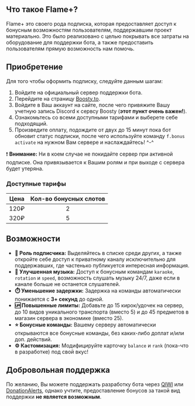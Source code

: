 ## Что такое Flame+?
Flame+ это своего рода подписка, которая предоставляет доступ к бонусным возможностям пользователям, поддержавшим проект материально. Это было реализовано с целью покрывать все затраты на оборудование для поддержки бота, а также предоставить пользователям прямую возможность нам помочь.

## Приобретение
Для того чтобы оформить подписку, следуйте данным шагам:

1. Войдите на официальный сервер поддержки бота.
2. Перейдите на страницу [Boosty.to](https://boosty.to/flame_official).
3. Войдите в Ваш аккаунт на сайте, после чего привяжите Вашу учетную запись Discord к сервсу Boosty (**этот пункт очень важен!**).
4. Ознакомьтесь со всеми доступными тарифами и выберете себе подходящий.
5. Произведите оплату, подождите от двух до 15 минут пока бот обновит статус подписки, после чего используйте команду `f.bonus activate` на нужном Вам сервере и наслаждайтесь! ^-^

❗ **Внимание:** Ни в коем случае не покидайте сервер при активной подписке. Она привязывается к Вашим ролям и при выходе с сервера будет утеряна.   


### Доступные тарифы
| Цена  |      Кол-во бонусных слотов   |
|----------|:-------------:|
| 120₽ | 2 |
| 320₽ | 5 |

## Возможности
- **🧡 Роль подписчика:** Выделяйтесь в списке среди других, а также откройте себе доступ к приватному каналу исключительно для поддержавших, где частенько публикуется интересная информация.
- **🎵 Улучшенная музыка:** Доступ к бонусным командам `karaoke`, `rotation` и `speed`, возможность слушать музыку 24/7, даже если в канале больше не останется слушателей.
- **⏱️ Уменьшение задержки:** Задержка на команды автоматически понижается с **3+ секунд** до одной.
- **🆙 Повышенные лимиты:** Добавьте до 15 кирок/удочек на сервер, до 10 видов уникального транспорта (вместо 5) и до 45 предметов в магазин сервера в экономике (вместо 25).
- **⭐ Бонусные команды:** Вашему серверу автоматически открываются все бонусные команды, без каких-либо доплат и/или доп. действий.
- **⚙️ Кастомизация:** Модифицируйте карточку `balance` и `rank` (пока-что в разработке) под свой вкус!

## Добровольная поддержка
По желанию, Вы можете поддержать разработку бота через [QIWI](https://qiwi.com/n/KRUTOSVIP) или [DonationAlerts](https://www.donationalerts.com/r/flame_official), однако учтите, предоставление бонусов за такой вид поддержки **не является возможным**.